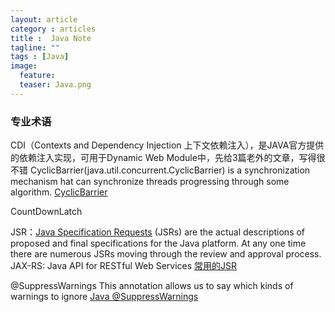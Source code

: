 ```yaml
---
layout: article
category : articles
title :  Java Note
tagline: ""
tags : [Java]
image:
  feature:
  teaser: Java.png
---
```



### 专业术语
CDI（Contexts and Dependency Injection 上下文依赖注入），是JAVA官方提供的依赖注入实现，可用于Dynamic Web Module中，先给3篇老外的文章，写得很不错
CyclicBarrier(java.util.concurrent.CyclicBarrier) is a synchronization mechanism hat can synchronize threads progressing through some algorithm. 
[CyclicBarrier](http://tutorials.jenkov.com/java-util-concurrent/cyclicbarrier.html)

CountDownLatch

JSR：[Java Specification Requests](https://jcp.org/en/jsr/overview) (JSRs) are the actual descriptions of proposed and final specifications for the Java platform. At any one time there are numerous JSRs moving through the review and approval process.
JAX-RS: Java API for RESTful Web Services
[常用的JSR](https://www.shuzhiduo.com/A/VGzlAy9lJb/)

@SuppressWarnings This annotation allows us to say which kinds of warnings to ignore [Java @SuppressWarnings](https://www.baeldung.com/java-suppresswarnings)